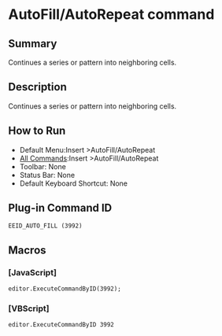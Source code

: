# AutoFill/AutoRepeat command

## Summary

Continues a series or pattern into neighboring cells.

## Description

Continues a series or pattern into neighboring cells.

## How to Run

- Default Menu:Insert \>AutoFill/AutoRepeat
- [All Commands](../tools/all_commands):Insert \>AutoFill/AutoRepeat
- Toolbar: None
- Status Bar: None
- Default Keyboard Shortcut: None

## Plug-in Command ID

```
EEID_AUTO_FILL (3992)```

## Macros

### \[JavaScript\]

```
editor.ExecuteCommandByID(3992);
```

### \[VBScript\]

```
editor.ExecuteCommandByID 3992
```
